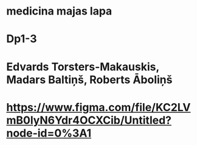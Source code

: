 # medicina majas lapa

# Dp1-3

# Edvards Torsters-Makauskis, Madars Baltiņš, Roberts Āboliņš

# https://www.figma.com/file/KC2LVmB0lyN6Ydr4OCXCib/Untitled?node-id=0%3A1
